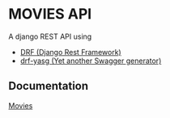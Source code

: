 # MOVIES API

A django REST API using
<ul>
<li><a href="https://www.django-rest-framework.org/">DRF (Django Rest Framework)</a></li>
<li><a href="https://github.com/axnsan12/drf-yasg">drf-yasg (Yet another Swagger generator)</a></li>
</ul>

## Documentation

<a href="http://movies.hvz.io/api/v1/">Movies</a>


